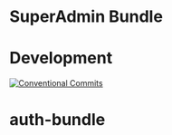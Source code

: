 SuperAdmin Bundle
=================

# Development

[![Conventional Commits](https://img.shields.io/badge/Conventional%20Commits-1.0.0-yellow.svg)](https://conventionalcommits.org)
# auth-bundle
